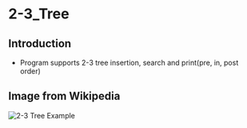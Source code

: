 # 2-3_Tree

## Introduction
* Program supports 2-3 tree insertion, search and print(pre, in, post order)

## Image from Wikipedia
![2-3 Tree Example](https://upload.wikimedia.org/wikipedia/commons/thumb/4/44/2-3_insertion.svg/2560px-2-3_insertion.svg.png)
